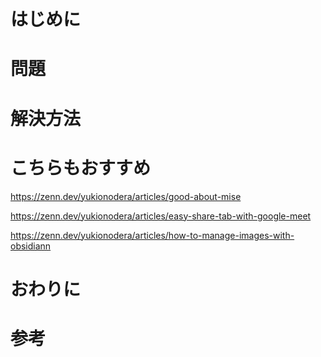 # はじめに

# 問題

# 解決方法

# こちらもおすすめ
https://zenn.dev/yukionodera/articles/good-about-mise

https://zenn.dev/yukionodera/articles/easy-share-tab-with-google-meet

https://zenn.dev/yukionodera/articles/how-to-manage-images-with-obsidiann

# おわりに

# 参考
